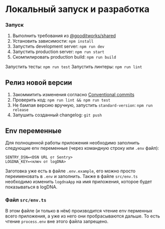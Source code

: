 # Локальный запуск и разработка

### Запуск
1. Выполнить требования из [@gooditworks/shared](https://github.com/gooditworks/shared#%D0%B8%D1%81%D0%BF%D0%BE%D0%BB%D1%8C%D0%B7%D0%BE%D0%B2%D0%B0%D0%BD%D0%B8%D0%B5)
2. Установить зависимости: `npm install`
3. Запустить development server: `npm run dev`
4. Запустить production server: `npm run start`
5. Скомпилировать production build: `npm run build`

Запустить тесты: `npm run test`
Запустить линтеры: `npm run lint`

## Релиз новой версии
1. Закоммитить изменения согласно [Conventional commits](https://www.conventionalcommits.org)
2. Проверить код: `npm run lint && npm run test`
3. Не бампая версию вручную, запустить `standard-version`: `npm run release`
4. Запушить созданный changelog: `git push`

## Env переменные
Для полноценной работы приложения необходимо заполнить следующие env переменные (через командную строку или `.env` файл):
```
SENTRY_DSN=<DSN URL от Sentry>
LOGDNA_KEY=<ключ от logDNA>
```
Заготовка уже есть в файле `.env.example`, его можно просто переименовать в `.env` и заполнить. Также в файле `src/env.ts` необходимо изменить `logdnaApp` на имя приложения, которое будет показываться в logDNA.

### Файл `src/env.ts`

В этом файле (и только в нём) производится чтение env перменных всего приложения, а уже из него они пробрасываются дальше. То есть чтение `process.env` вне этого файла запрещено.
